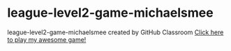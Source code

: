 # league-level2-game-michaelsmee
league-level2-game-michaelsmee created by GitHub Classroom
<a href="https://github.com/League-level2-student/league-level2-game-michaelsmee/blob/master/SpeederGame.jar?raw=true">Click here to play my awesome game!</a>
